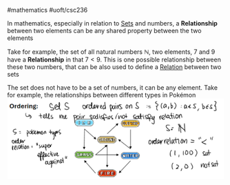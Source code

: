 #mathematics 
#uoft/csc236 

In mathematics, especially in relation to [Sets](../../Math/MAT223%20Notes/Set.md) and numbers, a **Relationship** between two elements can be any shared property between the two elements

Take for example, the set of all natural numbers $\mathbb{N}$, two elements, $7$ and  $9$ have a **Relationship** in that $7<9$. 
	This is one possible relationship between these two numbers, that can be also used to define a [Relation](Relation.md) between two sets

The set does not have to be a set of numbers, it can be any element.
Take for example, the relationships between different types in Pokémon
	![Pasted image 20240517203833](attachments/Pasted%20image%2020240517203833.png)